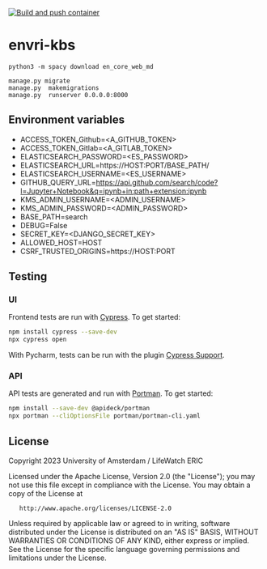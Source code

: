 [![Build and push container](https://github.com/QCDIS/KMS-generic/actions/workflows/make-relese.yml/badge.svg)](https://github.com/QCDIS/KMS-generic/actions/workflows/make-relese.yml)

# envri-kbs

```
python3 -m spacy download en_core_web_md
```

```
manage.py migrate
manage.py  makemigrations
manage.py  runserver 0.0.0.0:8000
```

## Environment variables

- ACCESS_TOKEN_Github=<A_GITHUB_TOKEN>
- ACCESS_TOKEN_Gitlab=<A_GITLAB_TOKEN>
- ELASTICSEARCH_PASSWORD=<ES_PASSWORD>
- ELASTICSEARCH_URL=https://HOST:PORT/BASE_PATH/
- ELASTICSEARCH_USERNAME=<ES_USERNAME>
- GITHUB_QUERY_URL=https://api.github.com/search/code?l=Jupyter+Notebook&q=ipynb+in:path+extension:ipynb
- KMS_ADMIN_USERNAME=<ADMIN_USERNAME>
- KMS_ADMIN_PASSWORD=<ADMIN_PASSWORD>
- BASE_PATH=search
- DEBUG=False
- SECRET_KEY=<DJANGO_SECRET_KEY>
- ALLOWED_HOST=HOST
- CSRF_TRUSTED_ORIGINS=https://HOST:PORT


## Testing

### UI

Frontend tests are run with [Cypress](https://www.cypress.io/).
To get started:

```bash
npm install cypress --save-dev
npx cypress open
```

With Pycharm, tests can be run with the plugin
[Cypress Support](https://plugins.jetbrains.com/plugin/13819-cypress-support).

### API

API tests are generated and run with [Portman](http://getportman.com).
To get started:

```bash
npm install --save-dev @apideck/portman
npx portman --cliOptionsFile portman/portman-cli.yaml
```


## License

Copyright 2023 University of Amsterdam / LifeWatch ERIC

Licensed under the Apache License, Version 2.0 (the "License");
you may not use this file except in compliance with the License.
You may obtain a copy of the License at

       http://www.apache.org/licenses/LICENSE-2.0

Unless required by applicable law or agreed to in writing, software
distributed under the License is distributed on an "AS IS" BASIS,
WITHOUT WARRANTIES OR CONDITIONS OF ANY KIND, either express or implied.
See the License for the specific language governing permissions and
limitations under the License.

